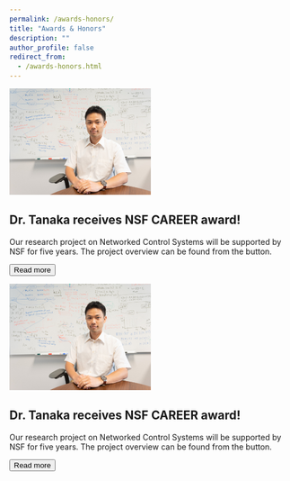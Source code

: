 ```yaml
---
permalink: /awards-honors/
title: "Awards & Honors"
description: ""
author_profile: false
redirect_from: 
  - /awards-honors.html
---
```


<img src="/images/takashi-tanaka-whiteboard.jpg#left" width="50%" alt="award image">

Dr. Tanaka receives NSF CAREER award!
---

Our research project on Networked Control Systems will be supported by NSF for five years. The project overview can be found from the button.

<button onclick="location.href='https://www.ae.utexas.edu/news/takashi-tanaka-wins-nsf-career-award-to-tackle-challenges-of-network-control-systems'">Read more</button>

<img src="/images/takashi-tanaka-whiteboard.jpg#left" width="50%" alt="award image">

Dr. Tanaka receives NSF CAREER award!
---

Our research project on Networked Control Systems will be supported by NSF for five years. The project overview can be found from the button.

<button onclick="location.href='https://www.ae.utexas.edu/news/takashi-tanaka-wins-nsf-career-award-to-tackle-challenges-of-network-control-systems'">Read more</button>